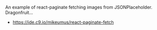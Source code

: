 An example of react-paginate fetching images from JSONPlaceholder. Dragonfruit...

- https://ide.c9.io/mikeumus/react-paginate-fetch